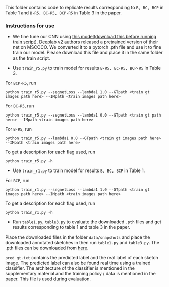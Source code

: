 This folder contains code to replicate results corresponding to `B, BC, BCP` in Table 1 and `B-R5, BC-R5, BCP-R5` in Table 3 in the paper. 

### Instructions for use
* We fine tune our CNN using [this model(download this before running train script)](https://1drv.ms/u/s!AvBNaER10ndvhb1Dfh8jsRmilv718w). [Deeplab v2 authors](https://arxiv.org/abs/1606.00915) released a pretrained version of their net on MSCOCO. We converted it to a pytorch .pth file and use it to fine train our model. Please download this file and place it in the same folder as the train script.

* Use `train_r5.py` to train model for results `B-R5, BC-R5, BCP-R5` in Table 3.

For `BCP-R5`, run
```
python train_r5.py --segnetLoss --lambda1 1.0 --GTpath <train gt images path here> --IMpath <train images path here> 
```

For `BC-R5`, run
```
python train_r5.py --segnetLoss --lambda1 0.0 --GTpath <train gt path here> --IMpath <train images path here> 
```

For `B-R5`, run
```
python train_r5.py --lambda1 0.0 --GTpath <train gt images path here> --IMpath <train images path here> 
```

To get a description for each flag used, run
```
python train_r5.py -h
```



* Use `train_r1.py`  to train model for results `B, BC, BCP` in Table 1.

For `BCP`, run
```
python train_r1.py --segnetLoss --lambda1 1.0 --GTpath <train gt images path here> --IMpath <train images path here> 
```

To get a description for each flag used, run
```
python train_r1.py -h
```


* Run `table1.py`, `table3.py` to evaluate the downloaded  `.pth` files and get results corresponding to table 1 and table 3 in the paper.

Place the downloaded files in the folder `data/snapshots` and place the downloaded annotated sketches in then run `table1.py` and `table3.py`.
The .pth files can be downloaded from [here](http://val.serc.iisc.ernet.in/star_snapshots/).

`pred_gt.txt` contains the predicted label and the real label of each sketch image. The predicted label can also be found real time using a trained classifier. The architecture of the classifier is mentioned in the supplementary material and the training policy / data is mentioned in the paper. This file is used during evaluation.
